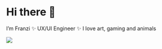 # Hi there 👋 
I’m Franzi ✨
UX/UI Engineer ✨ 
I love art, gaming and animals

![](https://github.com/franzi-fk/franzi-fk/blob/main/capy-bucket.gif)
<!---
franzi-fk/franzi-fk is a ✨ special ✨ repository because its `README.md` (this file) appears on your GitHub profile.
You can click the Preview link to take a look at your changes.
--->
